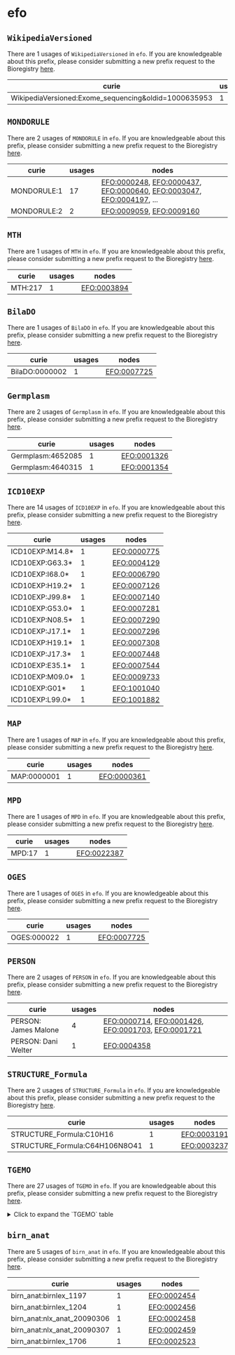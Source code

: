# efo

## `WikipediaVersioned`

There are 1 usages of `WikipediaVersioned` in `efo`.
If you are knowledgeable about this prefix, please consider submitting a new prefix
request to the Bioregistry [here](https://github.com/biopragmatics/bioregistry/issues/new?assignees=cthoyt&labels=New%2CPrefix&template=new-prefix.yml&title=%5BResource%5D%3A%20WikipediaVersioned).

| curie                                                |   usages | nodes                                               |
|------------------------------------------------------|----------|-----------------------------------------------------|
| WikipediaVersioned:Exome_sequencing&oldid=1000635953 |        1 | [EFO:0005396](http://www.ebi.ac.uk/efo/EFO_0005396) |

## `MONDORULE`

There are 2 usages of `MONDORULE` in `efo`.
If you are knowledgeable about this prefix, please consider submitting a new prefix
request to the Bioregistry [here](https://github.com/biopragmatics/bioregistry/issues/new?assignees=cthoyt&labels=New%2CPrefix&template=new-prefix.yml&title=%5BResource%5D%3A%20MONDORULE).

| curie       |   usages | nodes                                                                                                                                                                                                                                                                        |
|-------------|----------|------------------------------------------------------------------------------------------------------------------------------------------------------------------------------------------------------------------------------------------------------------------------------|
| MONDORULE:1 |       17 | [EFO:0000248](http://www.ebi.ac.uk/efo/EFO_0000248), [EFO:0000437](http://www.ebi.ac.uk/efo/EFO_0000437), [EFO:0000640](http://www.ebi.ac.uk/efo/EFO_0000640), [EFO:0003047](http://www.ebi.ac.uk/efo/EFO_0003047), [EFO:0004197](http://www.ebi.ac.uk/efo/EFO_0004197), ... |
| MONDORULE:2 |        2 | [EFO:0009059](http://www.ebi.ac.uk/efo/EFO_0009059), [EFO:0009160](http://www.ebi.ac.uk/efo/EFO_0009160)                                                                                                                                                                     |

## `MTH`

There are 1 usages of `MTH` in `efo`.
If you are knowledgeable about this prefix, please consider submitting a new prefix
request to the Bioregistry [here](https://github.com/biopragmatics/bioregistry/issues/new?assignees=cthoyt&labels=New%2CPrefix&template=new-prefix.yml&title=%5BResource%5D%3A%20MTH).

| curie   |   usages | nodes                                               |
|---------|----------|-----------------------------------------------------|
| MTH:217 |        1 | [EFO:0003894](http://www.ebi.ac.uk/efo/EFO_0003894) |

## `BilaDO`

There are 1 usages of `BilaDO` in `efo`.
If you are knowledgeable about this prefix, please consider submitting a new prefix
request to the Bioregistry [here](https://github.com/biopragmatics/bioregistry/issues/new?assignees=cthoyt&labels=New%2CPrefix&template=new-prefix.yml&title=%5BResource%5D%3A%20BilaDO).

| curie          |   usages | nodes                                               |
|----------------|----------|-----------------------------------------------------|
| BilaDO:0000002 |        1 | [EFO:0007725](http://www.ebi.ac.uk/efo/EFO_0007725) |

## `Germplasm`

There are 2 usages of `Germplasm` in `efo`.
If you are knowledgeable about this prefix, please consider submitting a new prefix
request to the Bioregistry [here](https://github.com/biopragmatics/bioregistry/issues/new?assignees=cthoyt&labels=New%2CPrefix&template=new-prefix.yml&title=%5BResource%5D%3A%20Germplasm).

| curie             |   usages | nodes                                               |
|-------------------|----------|-----------------------------------------------------|
| Germplasm:4652085 |        1 | [EFO:0001326](http://www.ebi.ac.uk/efo/EFO_0001326) |
| Germplasm:4640315 |        1 | [EFO:0001354](http://www.ebi.ac.uk/efo/EFO_0001354) |

## `ICD10EXP`

There are 14 usages of `ICD10EXP` in `efo`.
If you are knowledgeable about this prefix, please consider submitting a new prefix
request to the Bioregistry [here](https://github.com/biopragmatics/bioregistry/issues/new?assignees=cthoyt&labels=New%2CPrefix&template=new-prefix.yml&title=%5BResource%5D%3A%20ICD10EXP).

| curie           |   usages | nodes                                               |
|-----------------|----------|-----------------------------------------------------|
| ICD10EXP:M14.8* |        1 | [EFO:0000775](http://www.ebi.ac.uk/efo/EFO_0000775) |
| ICD10EXP:G63.3* |        1 | [EFO:0004129](http://www.ebi.ac.uk/efo/EFO_0004129) |
| ICD10EXP:I68.0* |        1 | [EFO:0006790](http://www.ebi.ac.uk/efo/EFO_0006790) |
| ICD10EXP:H19.2* |        1 | [EFO:0007126](http://www.ebi.ac.uk/efo/EFO_0007126) |
| ICD10EXP:J99.8* |        1 | [EFO:0007140](http://www.ebi.ac.uk/efo/EFO_0007140) |
| ICD10EXP:G53.0* |        1 | [EFO:0007281](http://www.ebi.ac.uk/efo/EFO_0007281) |
| ICD10EXP:N08.5* |        1 | [EFO:0007290](http://www.ebi.ac.uk/efo/EFO_0007290) |
| ICD10EXP:J17.1* |        1 | [EFO:0007296](http://www.ebi.ac.uk/efo/EFO_0007296) |
| ICD10EXP:H19.1* |        1 | [EFO:0007308](http://www.ebi.ac.uk/efo/EFO_0007308) |
| ICD10EXP:J17.3* |        1 | [EFO:0007448](http://www.ebi.ac.uk/efo/EFO_0007448) |
| ICD10EXP:E35.1* |        1 | [EFO:0007544](http://www.ebi.ac.uk/efo/EFO_0007544) |
| ICD10EXP:M09.0* |        1 | [EFO:0009733](http://www.ebi.ac.uk/efo/EFO_0009733) |
| ICD10EXP:G01*   |        1 | [EFO:1001040](http://www.ebi.ac.uk/efo/EFO_1001040) |
| ICD10EXP:L99.0* |        1 | [EFO:1001882](http://www.ebi.ac.uk/efo/EFO_1001882) |

## `MAP`

There are 1 usages of `MAP` in `efo`.
If you are knowledgeable about this prefix, please consider submitting a new prefix
request to the Bioregistry [here](https://github.com/biopragmatics/bioregistry/issues/new?assignees=cthoyt&labels=New%2CPrefix&template=new-prefix.yml&title=%5BResource%5D%3A%20MAP).

| curie       |   usages | nodes                                               |
|-------------|----------|-----------------------------------------------------|
| MAP:0000001 |        1 | [EFO:0000361](http://www.ebi.ac.uk/efo/EFO_0000361) |

## `MPD`

There are 1 usages of `MPD` in `efo`.
If you are knowledgeable about this prefix, please consider submitting a new prefix
request to the Bioregistry [here](https://github.com/biopragmatics/bioregistry/issues/new?assignees=cthoyt&labels=New%2CPrefix&template=new-prefix.yml&title=%5BResource%5D%3A%20MPD).

| curie   |   usages | nodes                                               |
|---------|----------|-----------------------------------------------------|
| MPD:17  |        1 | [EFO:0022387](http://www.ebi.ac.uk/efo/EFO_0022387) |

## `OGES`

There are 1 usages of `OGES` in `efo`.
If you are knowledgeable about this prefix, please consider submitting a new prefix
request to the Bioregistry [here](https://github.com/biopragmatics/bioregistry/issues/new?assignees=cthoyt&labels=New%2CPrefix&template=new-prefix.yml&title=%5BResource%5D%3A%20OGES).

| curie       |   usages | nodes                                               |
|-------------|----------|-----------------------------------------------------|
| OGES:000022 |        1 | [EFO:0007725](http://www.ebi.ac.uk/efo/EFO_0007725) |

## `PERSON`

There are 2 usages of `PERSON` in `efo`.
If you are knowledgeable about this prefix, please consider submitting a new prefix
request to the Bioregistry [here](https://github.com/biopragmatics/bioregistry/issues/new?assignees=cthoyt&labels=New%2CPrefix&template=new-prefix.yml&title=%5BResource%5D%3A%20PERSON).

| curie                |   usages | nodes                                                                                                                                                                                                              |
|----------------------|----------|--------------------------------------------------------------------------------------------------------------------------------------------------------------------------------------------------------------------|
| PERSON: James Malone |        4 | [EFO:0000714](http://www.ebi.ac.uk/efo/EFO_0000714), [EFO:0001426](http://www.ebi.ac.uk/efo/EFO_0001426), [EFO:0001703](http://www.ebi.ac.uk/efo/EFO_0001703), [EFO:0001721](http://www.ebi.ac.uk/efo/EFO_0001721) |
| PERSON: Dani Welter  |        1 | [EFO:0004358](http://www.ebi.ac.uk/efo/EFO_0004358)                                                                                                                                                                |

## `STRUCTURE_Formula`

There are 2 usages of `STRUCTURE_Formula` in `efo`.
If you are knowledgeable about this prefix, please consider submitting a new prefix
request to the Bioregistry [here](https://github.com/biopragmatics/bioregistry/issues/new?assignees=cthoyt&labels=New%2CPrefix&template=new-prefix.yml&title=%5BResource%5D%3A%20STRUCTURE_Formula).

| curie                          |   usages | nodes                                               |
|--------------------------------|----------|-----------------------------------------------------|
| STRUCTURE_Formula:C10H16       |        1 | [EFO:0003191](http://www.ebi.ac.uk/efo/EFO_0003191) |
| STRUCTURE_Formula:C64H106N8O41 |        1 | [EFO:0003237](http://www.ebi.ac.uk/efo/EFO_0003237) |

## `TGEMO`

There are 27 usages of `TGEMO` in `efo`.
If you are knowledgeable about this prefix, please consider submitting a new prefix
request to the Bioregistry [here](https://github.com/biopragmatics/bioregistry/issues/new?assignees=cthoyt&labels=New%2CPrefix&template=new-prefix.yml&title=%5BResource%5D%3A%20TGEMO).

<details>
<summary>Click to expand the `TGEMO` table</summary>

| curie       |   usages | nodes                                               |
|-------------|----------|-----------------------------------------------------|
| TGEMO:00097 |        1 | [EFO:0022385](http://www.ebi.ac.uk/efo/EFO_0022385) |
| TGEMO:00110 |        1 | [EFO:0022387](http://www.ebi.ac.uk/efo/EFO_0022387) |
| TGEMO:00095 |        1 | [EFO:0022395](http://www.ebi.ac.uk/efo/EFO_0022395) |
| TGEMO:00016 |        1 | [EFO:0022397](http://www.ebi.ac.uk/efo/EFO_0022397) |
| TGEMO:00107 |        1 | [EFO:0022412](http://www.ebi.ac.uk/efo/EFO_0022412) |
| TGEMO:00019 |        1 | [EFO:0022419](http://www.ebi.ac.uk/efo/EFO_0022419) |
| TGEMO:00108 |        1 | [EFO:0022463](http://www.ebi.ac.uk/efo/EFO_0022463) |
| TGEMO:00054 |        1 | [EFO:0022464](http://www.ebi.ac.uk/efo/EFO_0022464) |
| TGEMO:00113 |        1 | [EFO:0022465](http://www.ebi.ac.uk/efo/EFO_0022465) |
| TGEMO:00114 |        1 | [EFO:0022466](http://www.ebi.ac.uk/efo/EFO_0022466) |
| TGEMO:00042 |        1 | [EFO:0022467](http://www.ebi.ac.uk/efo/EFO_0022467) |
| TGEMO:00053 |        1 | [EFO:0022468](http://www.ebi.ac.uk/efo/EFO_0022468) |
| TGEMO:00106 |        1 | [EFO:0022469](http://www.ebi.ac.uk/efo/EFO_0022469) |
| TGEMO:00029 |        1 | [EFO:0022470](http://www.ebi.ac.uk/efo/EFO_0022470) |
| TGEMO:00050 |        1 | [EFO:0022471](http://www.ebi.ac.uk/efo/EFO_0022471) |
| TGEMO:00085 |        1 | [EFO:0022472](http://www.ebi.ac.uk/efo/EFO_0022472) |
| TGEMO:00035 |        1 | [EFO:0022473](http://www.ebi.ac.uk/efo/EFO_0022473) |
| TGEMO:00049 |        1 | [EFO:0022474](http://www.ebi.ac.uk/efo/EFO_0022474) |
| TGEMO:00052 |        1 | [EFO:0022475](http://www.ebi.ac.uk/efo/EFO_0022475) |
| TGEMO:00051 |        1 | [EFO:0022476](http://www.ebi.ac.uk/efo/EFO_0022476) |
| TGEMO:00030 |        1 | [EFO:0022477](http://www.ebi.ac.uk/efo/EFO_0022477) |
| TGEMO:00115 |        1 | [EFO:0022478](http://www.ebi.ac.uk/efo/EFO_0022478) |
| TGEMO:00111 |        1 | [EFO:0022479](http://www.ebi.ac.uk/efo/EFO_0022479) |
| TGEMO:00112 |        1 | [EFO:0022480](http://www.ebi.ac.uk/efo/EFO_0022480) |
| TGEMO:00036 |        1 | [EFO:0022482](http://www.ebi.ac.uk/efo/EFO_0022482) |
| TGEMO:00041 |        1 | [EFO:0022483](http://www.ebi.ac.uk/efo/EFO_0022483) |
| TGEMO:00047 |        1 | [EFO:0022484](http://www.ebi.ac.uk/efo/EFO_0022484) |

</details>

## `birn_anat`

There are 5 usages of `birn_anat` in `efo`.
If you are knowledgeable about this prefix, please consider submitting a new prefix
request to the Bioregistry [here](https://github.com/biopragmatics/bioregistry/issues/new?assignees=cthoyt&labels=New%2CPrefix&template=new-prefix.yml&title=%5BResource%5D%3A%20birn_anat).

| curie                       |   usages | nodes                                               |
|-----------------------------|----------|-----------------------------------------------------|
| birn_anat:birnlex_1197      |        1 | [EFO:0002454](http://www.ebi.ac.uk/efo/EFO_0002454) |
| birn_anat:birnlex_1204      |        1 | [EFO:0002456](http://www.ebi.ac.uk/efo/EFO_0002456) |
| birn_anat:nlx_anat_20090306 |        1 | [EFO:0002458](http://www.ebi.ac.uk/efo/EFO_0002458) |
| birn_anat:nlx_anat_20090307 |        1 | [EFO:0002459](http://www.ebi.ac.uk/efo/EFO_0002459) |
| birn_anat:birnlex_1706      |        1 | [EFO:0002523](http://www.ebi.ac.uk/efo/EFO_0002523) |

